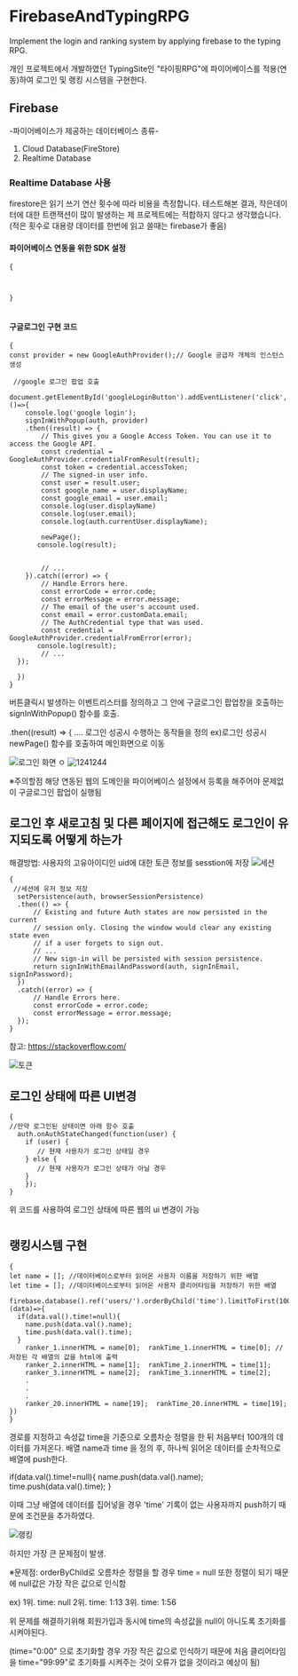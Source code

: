 # FirebaseAndTypingRPG
Implement the login and ranking system by applying firebase to the typing RPG.

개인 프로젝트에서 개발하였던 TypingSite인 "타이핑RPG"에 파이어베이스를 적용(연동)하여 로그인 및 랭킹 시스템을 구현한다.

## Firebase
-파이어베이스가 제공하는 데이터베이스 종류-
1. Cloud Database(FireStore)
2. Realtime Database

### Realtime Database 사용
firestore은 읽기 쓰기 연산 횟수에 따라 비용을 측정합니다. 테스트해본 결과, 작은데이터에 대한 트랜잭션이 많이 발생하는 제 프로젝트에는 적합하지 않다고 생각했습니다.
(적은 횟수로 대용량 데이터를 한번에 읽고 쓸때는 firebase가 좋음)

#### 파이어베이스 연동을 위한 SDK 설정
<pre><code>{
<script type="module">
  // Import the functions you need from the SDKs you need
  import { initializeApp } from "https://www.gstatic.com/firebasejs/9.15.0/firebase-app.js";
  import { getAnalytics } from "https://www.gstatic.com/firebasejs/9.15.0/firebase-analytics.js";
  // TODO: Add SDKs for Firebase products that you want to use
  // https://firebase.google.com/docs/web/setup#available-libraries

  // Your web app's Firebase configuration
  // For Firebase JS SDK v7.20.0 and later, measurementId is optional
  const firebaseConfig = {
    apiKey: "",
    authDomain: "",
    databaseURL: "",
    projectId: "",
    storageBucket: "",
    messagingSenderId: "",
    appId: "",
    measurementId: ""
  };

  // Initialize Firebase
  const app = initializeApp(firebaseConfig);
  const analytics = getAnalytics(app);
</script>
}</code></pre>


#### 구글로그인 구현 코드
<pre><code>{
const provider = new GoogleAuthProvider();// Google 공급자 개체의 인스턴스 생성

 //google 로그인 팝업 호출
 document.getElementById('googleLoginButton').addEventListener('click',()=>{
    console.log('google login');
    signInWithPopup(auth, provider)
    .then((result) => {
        // This gives you a Google Access Token. You can use it to access the Google API.
        const credential = GoogleAuthProvider.credentialFromResult(result);
        const token = credential.accessToken;
        // The signed-in user info.
        const user = result.user;
        const google_name = user.displayName;
        const google_email = user.email;
        console.log(user.displayName)
        console.log(user.email);
        console.log(auth.currentUser.displayName);

        newPage(); 
       console.log(result);
       
       
        // ...
    }).catch((error) => {
        // Handle Errors here.
        const errorCode = error.code;
        const errorMessage = error.message;
        // The email of the user's account used.
        const email = error.customData.email;
        // The AuthCredential type that was used.
        const credential = GoogleAuthProvider.credentialFromError(error);
       console.log(result);
        // ...
  });
   
  })
}</code></pre>

버튼클릭시 발생하는 이벤트리스터를 정의하고 그 안에 구글로그인 팝업창을 호출하는 signInWithPopup() 함수를 호출.

.then((result) => { .... 로그인 성공시 수행하는 동작들을 정의 
ex)로그인 성공시 newPage() 함수를 호출하여 메인화면으로 이동


![로그인 화면 ㅇ](https://user-images.githubusercontent.com/90131881/210203802-b681b999-b2ba-4787-8e82-e4cca30944ef.PNG)
![1241244](https://user-images.githubusercontent.com/90131881/210204043-6bd40e1a-040a-4a2a-9772-e7dff540b67d.PNG)

※주의할점
해당 연동된 웹의 도메인을 파이어베이스 설정에서 등록을 해주어야 문제없이 구글로그인 팝업이 실행됨




## 로그인 후 새로고침 및 다른 페이지에 접근해도 로그인이 유지되도록 어떻게 하는가
해결방법: 사용자의 고유아이디인 uid에 대한 토큰 정보를 sesstion에 저장
![세션](https://user-images.githubusercontent.com/90131881/210204213-7b55edcf-7bd4-40a0-a854-d30228213491.PNG)
<pre><code>{
 //세션에 유저 정보 저장
  setPersistence(auth, browserSessionPersistence)
  .then(() => {
      // Existing and future Auth states are now persisted in the current
      // session only. Closing the window would clear any existing state even
      // if a user forgets to sign out.
      // ...
      // New sign-in will be persisted with session persistence.
      return signInWithEmailAndPassword(auth, signInEmail, signInPassword);
  })
  .catch((error) => {
      // Handle Errors here.
      const errorCode = error.code;
      const errorMessage = error.message;
  });
}</code></pre>

참고: https://stackoverflow.com/ 

![토큰](https://user-images.githubusercontent.com/90131881/210204408-493888c5-2fdd-411c-af70-75516753bedb.PNG)

## 로그인 상태에 따른 UI변경
<pre><code>{
//만약 로그인된 상태이면 아래 함수 호출
  auth.onAuthStateChanged(function(user) {
    if (user) {
       // 현재 사용자가 로그인 상태일 경우
    } else {
       // 현재 사용자가 로그인 상태가 아닐 경우
    }
    });
}</code></pre>

위 코드를 사용하여 로그인 상태에 따른 웹의 ui 변경이 가능

#
#
#

## 랭킹시스템 구현
<pre><code>{
let name = []; //데이터베이스로부터 읽어온 사용자 이름을 저장하기 위한 배열
let time = []; //데이터베이스로부터 읽어온 사용자 클리어타임을 저장하기 위한 배열

firebase.database().ref('users/').orderByChild('time').limitToFirst(100).on('child_added',(data)=>{
  if(data.val().time!=null){
    name.push(data.val().name);
    time.push(data.val().time);
  }
    ranker_1.innerHTML = name[0];  rankTime_1.innerHTML = time[0]; //저장된 각 배열의 값을 html에 출력
    ranker_2.innerHTML = name[1];  rankTime_2.innerHTML = time[1];
    ranker_3.innerHTML = name[2];  rankTime_3.innerHTML = time[2];
    .
    .
    .
    ranker_20.innerHTML = name[19];  rankTime_20.innerHTML = time[19];
})
}</code></pre>

경로를 지정하고 속성값 time을 기준으로 오름차순 정렬을 한 뒤 처음부터 100개의 데이터를 가져온다.
배열 name과 time 을 정의 후, 하나씩 읽어온 데이터를 순차적으로 배열에 push한다.

  if(data.val().time!=null){
    name.push(data.val().name);
    time.push(data.val().time);
  }
  
이때 그냥 배열에 데이터를 집어넣을 경우 'time' 기록이 없는 사용자까지 push하기 때문에 조건문을 추가하였다. 

![랭킹](https://user-images.githubusercontent.com/90131881/210236745-d18f3b87-696f-4d5a-a1ad-d68672ded8a3.PNG)


하지만 가장 큰 문제점이 발생.

※문제점: orderByChild로 오름차순 정렬을 할 경우 time = null 또한 정렬이 되기 때문에 null값은 가장 작은 값으로 인식함

ex)
1위. time: null
2위. time: 1:13
3위. time: 1:56

위 문제를 해결하기위해 회원가입과 동시에 time의 속성값을 null이 아니도록 초기화를 시켜야된다.

(time="0:00" 으로 초기화할 경우 가장 작은 값으로 인식하기 때문에 처음 클리어타임을 time="99:99"로 초기화를 시켜주는 것이 오류가 없을 것이라고 예상이 됨)








